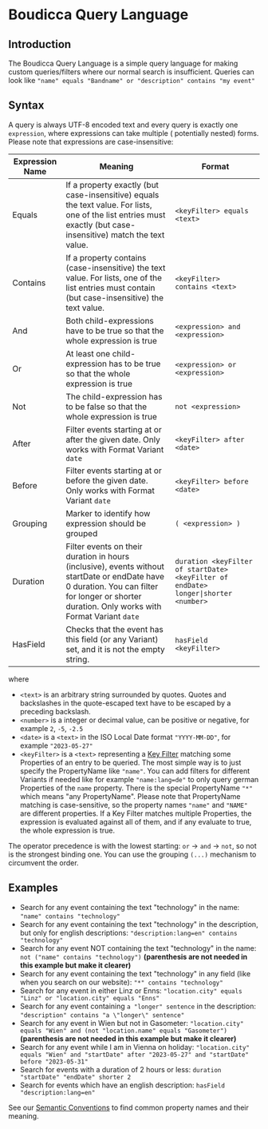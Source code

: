 # Boudicca Query Language

## Introduction

The Boudicca Query Language is a simple query language for making custom queries/filters where our normal search is
insufficient.
Queries can look like `"name" equals "Bandname" or "description" contains "my event"`

## Syntax

A query is always UTF-8 encoded text and every query is exactly one `expression`, where expressions can take multiple (
potentially nested) forms. Please note that expressions are case-insensitive:

| Expression Name | Meaning                                                                                                                                                                                         | Format                                                                              |
|-----------------|-------------------------------------------------------------------------------------------------------------------------------------------------------------------------------------------------|-------------------------------------------------------------------------------------|
| Equals          | If a property exactly (but case-insensitive) equals the text value. For lists, one of the list entries must exactly (but case-insensitive) match the text value.                                | `<keyFilter> equals <text>`                                                         |
| Contains        | If a property contains (case-insensitive) the text value. For lists, one of the list entries must contain (but case-insensitive) the text value.                                                | `<keyFilter> contains <text>`                                                       |
| And             | Both child-expressions have to be true so that the whole expression is true                                                                                                                     | `<expression> and <expression>`                                                     |
| Or              | At least one child-expression has to be true so that the whole expression is true                                                                                                               | `<expression> or <expression>`                                                      |
| Not             | The child-expression has to be false so that the whole expression is true                                                                                                                       | `not <expression>`                                                                  |
| After           | Filter events starting at or after the given date. Only works with Format Variant `date`                                                                                                        | `<keyFilter> after <date>`                                                          |
| Before          | Filter events starting at or before the given date. Only works with Format Variant `date`                                                                                                       | `<keyFilter> before <date>`                                                         |
| Grouping        | Marker to identify how expression should be grouped                                                                                                                                             | `( <expression> )`                                                                  |
| Duration        | Filter events on their duration in hours (inclusive), events without startDate or endDate have 0 duration. You can filter for longer or shorter duration. Only works with Format Variant `date` | `duration <keyFilter of startDate> <keyFilter of endDate> longer\|shorter <number>` |
| HasField        | Checks that the event has this field (or any Variant) set, and it is not the empty string.                                                                                                      | `hasField <keyFilter>`                                                              |

where

* `<text>` is an arbitrary string surrounded by quotes. Quotes and backslashes in the quote-escaped text have to be
  escaped by a preceding backslash.
* `<number>` is a integer or decimal value, can be positive or negative, for example `2`, `-5`, `-2.5`
* `<date>` is a `<text>` in the ISO Local Date format `"YYYY-MM-DD"`, for example `"2023-05-27"`
* `<keyFilter>` is a `<text>` representing a [Key Filter](DATA_MODEL.md#keyfilters) matching some Properties of an entry to be queried.
  The most simple way is to just specify the PropertyName like `"name"`. You can add filters for different Variants if
  needed like for example `"name:lang=de"` to only query german Properties of the `name` property. There is the special
  PropertyName `"*"` which means "any PropertyName". Please note that PropertyName matching is case-sensitive, so the
  property names `"name"`  and `"NAME"` are different properties. If a Key Filter matches multiple Properties, the
  expression is evaluated against all of them, and if any evaluate to true, the whole expression is true.

The operator precedence is with the lowest starting: `or` -> `and` -> `not`, so not is the strongest binding one.
You can use the grouping `(...)` mechanism to circumvent the order.

## Examples

* Search for any event containing the text "technology" in the name: `"name" contains "technology"`
* Search for any event containing the text "technology" in the description, but only for english
  descriptions: `"description:lang=en" contains "technology"`
* Search for any event NOT containing the text "technology" in the name: `not ("name" contains "technology")` **(parenthesis are not needed in this example but make it clearer)**
* Search for any event containing the text "technology" in any field (like when you search on our
  website): `"*" contains "technology"`
* Search for any event in either Linz or Enns: `"location.city" equals "Linz" or "location.city" equals "Enns"`
* Search for any event containing `a "longer" sentence` in the
  description: `"description" contains "a \"longer\" sentence"`
* Search for any event in Wien but not in
  Gasometer: `"location.city" equals "Wien" and (not "location.name" equals "Gasometer")` **(parenthesis are not needed in this example but make it clearer)**
* Search for any event while I am in Vienna on
  holiday: `"location.city" equals "Wien" and "startDate" after "2023-05-27" and "startDate" before "2023-05-31"`
* Search for events with a duration of 2 hours or less: `duration "startDate" "endDate" shorter 2`
* Search for events which have an english description: `hasField "description:lang=en"`

See our [Semantic Conventions](SEMANTIC_CONVENTIONS.md) to find common property names and their meaning.
